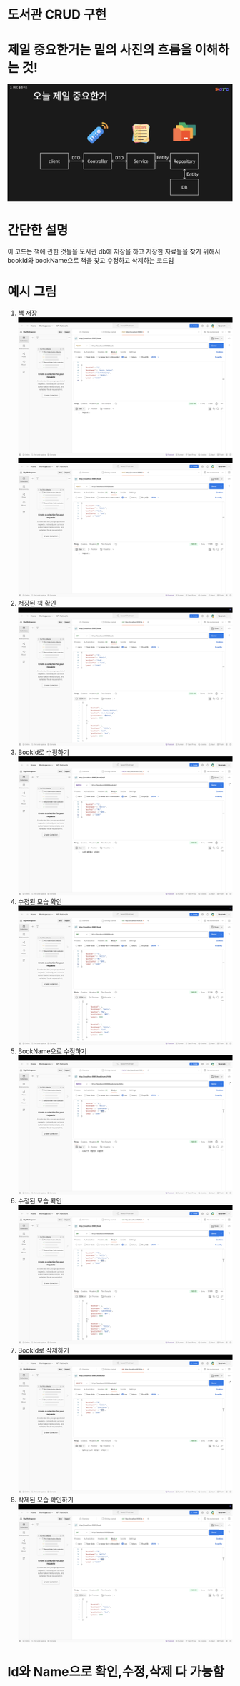 # 도서관 CRUD 구현

# 제일 중요한거는 밑의 사진의 흐름을 이해하는 것!
![picture.png](src/main/resources/static/picture.png)

# 간단한 설명
이 코드는 책에 관한 것들을 도서관 db에 저장을 하고 저장한 자료들을 찾기 위해서 bookId와 bookName으로 책을 찾고 수정하고 삭제하는 코드임

# 예시 그림
1. 책 저장
![1.png](src/main/resources/static/1.png)
![2.png](src/main/resources/static/2.png)
2. 저장된 책 확인
![3.png](src/main/resources/static/3.png)
3. BookId로 수정하기
![4.png](src/main/resources/static/4.png)
4. 수정된 모습 확인
![5.png](src/main/resources/static/5.png)
5. BookName으로 수정하기
![6.png](src/main/resources/static/6.png)
6. 수정된 모습 확인
![7.png](src/main/resources/static/7.png)
7. BookId로 삭제하기
![8.png](src/main/resources/static/8.png)
8. 삭제된 모습 확인하기
![9.png](src/main/resources/static/9.png)

# Id와 Name으로 확인,수정,삭제 다 가능함




